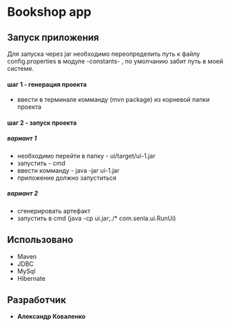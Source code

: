 # Bookshop app

## Запуск приложения
Для запуска через jar необходимо переопределить путь к файлу config.properties в модуле -constants-
, по умолчанию забит путь в моей системе.

#### шаг 1 - генерация проекта
* ввести в терминале комманду (mvn package) из корневой папки проекта 

#### шаг 2 - запуск проекта

##### вариант 1
* необходимо перейти в папку - ui/target/ui-1.jar
* запустить - cmd 
* ввести комманду - java -jar ui-1.jar
* приложение должно запуститься

##### вариант 2
* сгенерировать артефакт
* запустить в cmd (java -cp ui.jar;./* com.senla.ui.RunUi)  

## Использовано

* Maven
* JDBC
* MySql
* Hibernate

## Разработчик

* **Александр Коваленко**